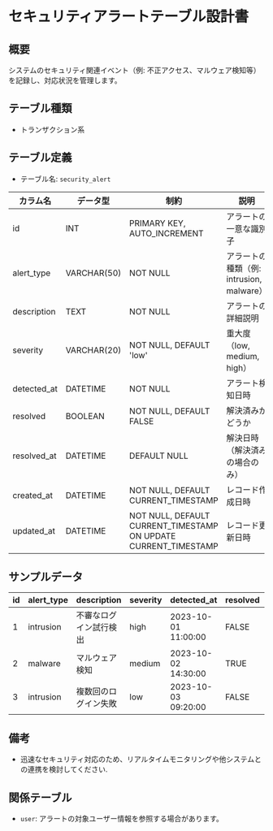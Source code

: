 # セキュリティアラートテーブル設計書

## 概要
システムのセキュリティ関連イベント（例: 不正アクセス、マルウェア検知等）を記録し、対応状況を管理します。

## テーブル種類
- トランザクション系

## テーブル定義
- テーブル名: `security_alert`

| カラム名    | データ型     | 制約                                                   | 説明                                          |
|-------------|--------------|--------------------------------------------------------|-----------------------------------------------|
| id          | INT          | PRIMARY KEY, AUTO_INCREMENT                            | アラートの一意な識別子                          |
| alert_type  | VARCHAR(50)  | NOT NULL                                               | アラートの種類（例: intrusion, malware）       |
| description | TEXT         | NOT NULL                                               | アラートの詳細説明                             |
| severity    | VARCHAR(20)  | NOT NULL, DEFAULT 'low'                                | 重大度（low, medium, high）                    |
| detected_at | DATETIME     | NOT NULL                                               | アラート検知日時                               |
| resolved    | BOOLEAN      | NOT NULL, DEFAULT FALSE                                | 解決済みかどうか                               |
| resolved_at | DATETIME     | DEFAULT NULL                                           | 解決日時（解決済みの場合のみ）                 |
| created_at  | DATETIME     | NOT NULL, DEFAULT CURRENT_TIMESTAMP                    | レコード作成日時                              |
| updated_at  | DATETIME     | NOT NULL, DEFAULT CURRENT_TIMESTAMP ON UPDATE CURRENT_TIMESTAMP | レコード更新日時            |

## サンプルデータ
| id | alert_type | description          | severity | detected_at         | resolved | resolved_at         | created_at           | updated_at           |
|----|------------|----------------------|----------|---------------------|----------|---------------------|----------------------|----------------------|
| 1  | intrusion  | 不審なログイン試行検出 | high     | 2023-10-01 11:00:00 | FALSE    | NULL                | 2023-10-01 11:00:00 | 2023-10-01 11:00:00  |
| 2  | malware    | マルウェア検知         | medium   | 2023-10-02 14:30:00 | TRUE     | 2023-10-02 15:00:00 | 2023-10-02 14:30:00 | 2023-10-02 15:00:00  |
| 3  | intrusion  | 複数回のログイン失敗   | low      | 2023-10-03 09:20:00 | FALSE    | NULL                | 2023-10-03 09:20:00 | 2023-10-03 09:20:00  |

## 備考
- 迅速なセキュリティ対応のため、リアルタイムモニタリングや他システムとの連携を検討してください.

## 関係テーブル
- `user`: アラートの対象ユーザー情報を参照する場合があります。
